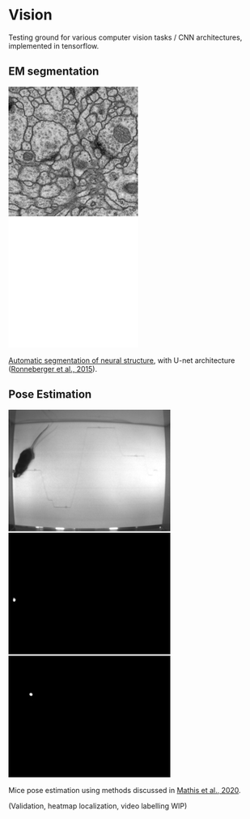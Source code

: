 # Vision

Testing ground for various computer vision tasks / CNN architectures, implemented in tensorflow.

## EM segmentation

![alt text](https://github.com/hongh-zhang/Vision/blob/main/em/data/downsampled/images/train-volume00.jpg "Raw EM image") 
![alt text](https://github.com/hongh-zhang/Vision/blob/main/em/data/cover.gif "Network learning to label membrane")

[Automatic segmentation of neural structure](https://imagej.net/events/isbi-2012-segmentation-challenge), with U-net architecture ([Ronneberger et al., 2015](https://arxiv.org/abs/1505.04597)).

## Pose Estimation

![alt text](https://github.com/hongh-zhang/Vision/blob/main/mice/video.gif "Raw video") 
![alt text](https://github.com/hongh-zhang/Vision/blob/main/mice/snout.gif "Estimated snout position") 
![alt text](https://github.com/hongh-zhang/Vision/blob/main/mice/tail.gif "Estimated tail position") 

Mice pose estimation using methods discussed in [Mathis et al., 2020](https://arxiv.org/abs/2009.00564). 

(Validation, heatmap localization, video labelling WIP)